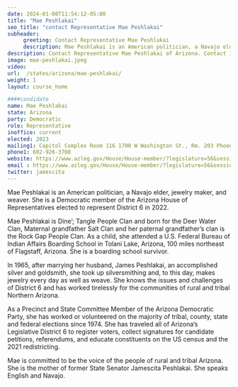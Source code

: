 ```yaml
---
date: 2024-01-08T11:54:12-05:00
title: "Mae Peshlakai"
seo_title: "contact Representative Mae Peshlakai"
subheader:
     greeting: Contact Representative Mae Peshlakai
     description: Mae Peshlakai is an American politician, a Navajo elder, jewelry maker, and weaver. She is a Democratic member of the Arizona House of Representative elected to represent District 6 in 2022.
description: Contact Representative Mae Peshlakai of Arizona. Contact information for Mae Peshlakai includes email address, phone number, and mailing address.
image: mae-peshlakai.jpeg
video:
url:  /states/arizona/mae-peshlakai/
weight: 1
layout: course_home

####candidate
name: Mae Peshlakai
state: Arizona
party: Democratic
role: Representative
inoffice: current
elected: 2023
mailing1: Capitol Complex Room 116 1700 W Washington St., Rm. 203 Phoenix, AZ 85007-2890
phone1: 602-926-3708
website: https://www.azleg.gov/House/House-member/?legislature=56&session=128&legislator=2190/
email : https://www.azleg.gov/House/House-member/?legislature=56&session=128&legislator=2190/
twitter: jamescita
---
```


Mae Peshlakai is an American politician, a Navajo elder, jewelry maker, and weaver. She is a Democratic member of the Arizona House of Representatives elected to represent District 6 in 2022.

Mae Peshlakai is Dine’; Tangle People Clan and born for the Deer Water Clan, Maternal grandfather Salt Clan and her paternal grandfather’s clan is the Rock Gap People Clan. As a child, she attended a U.S. Federal Bureau of Indian Affairs Boarding School in Tolani Lake, Arizona, 100 miles northeast of Flagstaff, Arizona. She is a boarding school survivor.

In 1965, after marrying her husband, James Peshlakai, an accomplished silver and goldsmith, she took up silversmithing and, to this day, makes jewelry every day as well as weave. She knows the issues and challenges of District 6 and has worked tirelessly for the communities of rural and tribal Northern Arizona.

As a Precinct and State Committee Member of the Arizona Democratic Party, she has worked or volunteered on the majority of tribal, county, state and federal elections since 1974. She has traveled all of Arizona’s Legislative District 6 to register voters, collect signatures for candidate petitions, referendums, and educate constituents on the US census and the 2021 redistricting.

Mae is committed to be the voice of the people of rural and tribal Arizona. She is the mother of former State Senator Jamescita Peshlakai. She speaks English and Navajo.
